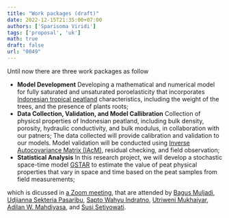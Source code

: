 ```yaml
---
title: "Work packages (draft)"
date: 2022-12-15T21:35:00+07:00
authors: ['Sparisoma Viridi']
tags: ['proposal', 'uk']
math: true
draft: false
url: "0049"
---
```


Until now there are three work packages as follow
+ **Model Development** Developing a mathematical and numerical model for fully saturated and unsaturated poroelasticity that incorporates [Indonesian tropical peatland](https://doi.org/10.17528/cifor/006449) characteristics, including the weight of the trees, and the presence of plants roots;
+ **Data Collection, Validation, and Model Callibration** Collection of physicsl properties of Indonesian peatland, including bulk density, porosity, hydraulic conductivity, and bulk modulus, in collaboration with our patners; The data collected will provide calibration and validation to our models. Model validation will be conducted using [Inverse Autocovariance Matrix (IAcM)](https://doi.org/10.1088/1742-6596/1028/1/012223), residual checking, and field observation;
+ **Statistical Analysis** In this research project, we will develop a stochastic space-time model [GSTAR](http://staff.uny.ac.id/sites/default/files/132048772/GSTAR%20modeling,%20Dhoriva_ICMSA2010_pdf.pdf) to estimate the value of peat physical properties that vary in space and time based on the peat samples from field measurements;

which is dicussed in [a Zoom meeting](https://itb-ac-id.zoom.us/j/2778453410), that are attended by [Bagus Muljadi](https://www.nottingham.ac.uk/news/expertiseguide/engineering/dr-bagus-muljadi.aspx), [Udjianna Sekteria Pasaribu](https://lppm.itb.ac.id/id/udjianna-sekteria-pasaribu/), [Sapto Wahyu Indratno](https://lppm.itb.ac.id/id/sapto-wahyu-indratno/), [Utriweni Mukhaiyar](https://lppm.itb.ac.id/id/utriweni-mukhaiyar/), [Adilan W. Mahdiyasa](https://lppm.itb.ac.id/id/adilan-widyawan-mahdiyasa/), and [Susi Setiyowati](https://scholar.google.co.id/citations?user=1_PaGUcAAAAJ).
